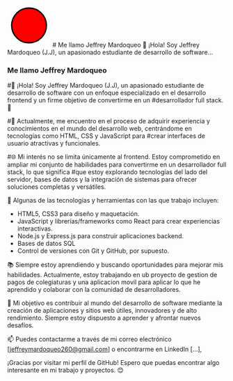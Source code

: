 <svg width="100" height="100" src = "https://raw.githubusercontent.com/JeffreyMardoqueo-17/JeffreyMardoqueo-17/f0dd3c3ab58634cc7c864c58333230b43a483d02/Silueta.svg">
  <circle cx="50" cy="50" r="40" stroke="black" stroke-width="3" fill="red" />
</svg>
# Me llamo Jeffrey Mardoqueo
👋 ¡Hola! Soy Jeffrey Mardoqueo (J.J), un apasionado estudiante de desarrollo de software...

### Me llamo Jeffrey Mardoqueo
#👋 ¡Hola! Soy Jeffrey Mardoqueo (J.J), un apasionado estudiante de desarrollo de software con un enfoque especializado en el desarrollo frontend y un firme objetivo de convertirme en un #desarrollador full stack. 🚀

#💼 Actualmente, me encuentro en el proceso de adquirir experiencia y conocimientos en el mundo del desarrollo web, centrándome en tecnologías como HTML, CSS y JavaScript para #crear interfaces de usuario atractivas y funcionales.

#🌐 Mi interés no se limita únicamente al frontend. Estoy comprometido en ampliar mi conjunto de habilidades para convertirme en un desarrollador full stack, lo que significa #que estoy explorando tecnologías del lado del servidor, bases de datos y la integración de sistemas para ofrecer soluciones completas y versátiles.

🔧 Algunas de las tecnologías y herramientas con las que trabajo incluyen:

- HTML5, CSS3 para diseño y maquetación.
- JavaScript y librerías/frameworks como React para crear experiencias interactivas.
- Node.js y Express.js para construir aplicaciones backend.
- Bases de datos SQL
- Control de versiones con Git y GitHub, por supuesto.

📚 Siempre estoy aprendiendo y buscando oportunidades para mejorar mis habilidades. Actualmente, estoy trabajando en ub proyecto de gestion de pagos de colegiaturas y una aplicacion movil para aplicar lo que he aprendido y colaborar con la comunidad de desarrolladores.

🚀 Mi objetivo es contribuir al mundo del desarrollo de software mediante la creación de aplicaciones y sitios web útiles, innovadores y de alto rendimiento. Siempre estoy dispuesto a aprender y afrontar nuevos desafíos.

📫 Puedes contactarme a través de mi correo electrónico [jeffreymardoqueo260@gmail.com] o encontrarme en LinkedIn [...],

¡Gracias por visitar mi perfil de GitHub! Espero que puedas encontrar algo interesante en mi trabajo y proyectos. 😊

<!--
**JeffreyMardoqueo-17/JeffreyMardoqueo-17** is a ✨ _special_ ✨ repository because its `README.md` (this file) appears on your GitHub profile.

Here are some ideas to get you started:

- 🔭 I’m currently working on ...
- 🌱 I’m currently learning ...
- 👯 I’m looking to collaborate on ...
- 🤔 I’m looking for help with ...
- 💬 Ask me about ...
- 📫 How to reach me: ...
- 😄 Pronouns: ...
- ⚡ Fun fact: ...
-->
